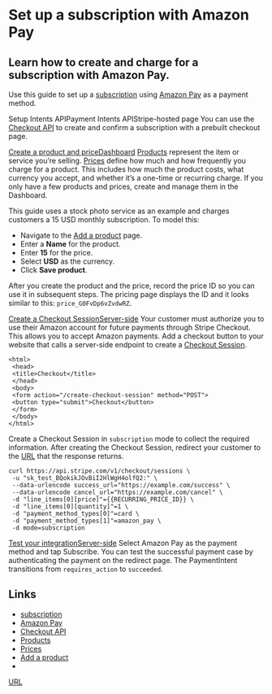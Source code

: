 # Set up a subscription with Amazon Pay

## Learn how to create and charge for a subscription with Amazon Pay.

Use this guide to set up a
[subscription](https://docs.stripe.com/billing/subscriptions/creating) using
[Amazon Pay](https://docs.stripe.com/payments/amazon-pay) as a payment method.

Setup Intents APIPayment Intents APIStripe-hosted page
You can use the [Checkout API](https://docs.stripe.com/api/checkout/sessions) to
create and confirm a subscription with a prebuilt checkout page.

[Create a product and
priceDashboard](https://docs.stripe.com/billing/subscriptions/amazon-pay?api-integration=checkout#create-product-plan-code)
[Products](https://docs.stripe.com/api/products) represent the item or service
you’re selling. [Prices](https://docs.stripe.com/api/prices) define how much and
how frequently you charge for a product. This includes how much the product
costs, what currency you accept, and whether it’s a one-time or recurring
charge. If you only have a few products and prices, create and manage them in
the Dashboard.

This guide uses a stock photo service as an example and charges customers a 15
USD monthly subscription. To model this:

- Navigate to the [Add a
product](https://dashboard.stripe.com/test/products/create) page.
- Enter a **Name** for the product.
- Enter **15** for the price.
- Select **USD** as the currency.
- Click **Save product**.

After you create the product and the price, record the price ID so you can use
it in subsequent steps. The pricing page displays the ID and it looks similar to
this: `price_G0FvDp6vZvdwRZ`.

[Create a Checkout
SessionServer-side](https://docs.stripe.com/billing/subscriptions/amazon-pay?api-integration=checkout#web-create-checkout-session)
Your customer must authorize you to use their Amazon account for future payments
through Stripe Checkout. This allows you to accept Amazon payments. Add a
checkout button to your website that calls a server-side endpoint to create a
[Checkout Session](https://docs.stripe.com/api/checkout/sessions).

```
<html>
 <head>
 <title>Checkout</title>
 </head>
 <body>
 <form action="/create-checkout-session" method="POST">
 <button type="submit">Checkout</button>
 </form>
 </body>
</html>
```

Create a Checkout Session in `subscription` mode to collect the required
information. After creating the Checkout Session, redirect your customer to the
[URL](https://docs.stripe.com/api/checkout/sessions/object#checkout_session_object-url)
that the response returns.

```
curl https://api.stripe.com/v1/checkout/sessions \
 -u "sk_test_BQokikJOvBiI2HlWgH4olfQ2:" \
 --data-urlencode success_url="https://example.com/success" \
 --data-urlencode cancel_url="https://example.com/cancel" \
 -d "line_items[0][price]"={{RECURRING_PRICE_ID}} \
 -d "line_items[0][quantity]"=1 \
 -d "payment_method_types[0]"=card \
 -d "payment_method_types[1]"=amazon_pay \
 -d mode=subscription
```

[Test your
integrationServer-side](https://docs.stripe.com/billing/subscriptions/amazon-pay?api-integration=checkout#web-test-integration)
Select Amazon Pay as the payment method and tap Subscribe. You can test the
successful payment case by authenticating the payment on the redirect page. The
PaymentIntent transitions from `requires_action` to `succeeded`.

## Links

- [subscription](https://docs.stripe.com/billing/subscriptions/creating)
- [Amazon Pay](https://docs.stripe.com/payments/amazon-pay)
- [Checkout API](https://docs.stripe.com/api/checkout/sessions)
- [Products](https://docs.stripe.com/api/products)
- [Prices](https://docs.stripe.com/api/prices)
- [Add a product](https://dashboard.stripe.com/test/products/create)
-
[URL](https://docs.stripe.com/api/checkout/sessions/object#checkout_session_object-url)
